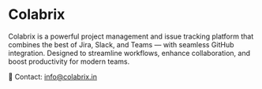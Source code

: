 
# Colabrix

Colabrix is a powerful project management and issue tracking platform that combines the best of Jira, Slack, and Teams — with seamless GitHub integration. Designed to streamline workflows, enhance collaboration, and boost productivity for modern teams.

📧 Contact: info@colabrix.in
